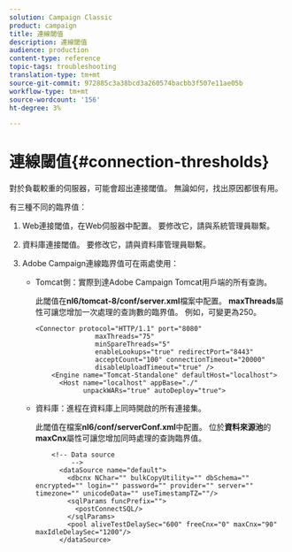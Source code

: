 ```yaml
---
solution: Campaign Classic
product: campaign
title: 連線閾值
description: 連線閾值
audience: production
content-type: reference
topic-tags: troubleshooting
translation-type: tm+mt
source-git-commit: 972885c3a38bcd3a260574bacbb3f507e11ae05b
workflow-type: tm+mt
source-wordcount: '156'
ht-degree: 3%

---
```



# 連線閾值{#connection-thresholds}

對於負載較重的伺服器，可能會超出連接閾值。 無論如何，找出原因都很有用。

有三種不同的臨界值：

1. Web連接閾值，在Web伺服器中配置。 要修改它，請與系統管理員聯繫。
1. 資料庫連接閾值。 要修改它，請與資料庫管理員聯繫。
1. Adobe Campaign連線臨界值可在兩處使用：

   * Tomcat側：實際到達Adobe Campaign Tomcat用戶端的所有查詢。

      此閾值在&#x200B;**nl6/tomcat-8/conf/server.xml**&#x200B;檔案中配置。 **maxThreads**&#x200B;屬性可讓您增加一次處理的查詢數的臨界值。 例如，可變更為250。

      ```
      <Connector protocol="HTTP/1.1" port="8080"
                     maxThreads="75"
                     minSpareThreads="5"
                     enableLookups="true" redirectPort="8443"
                     acceptCount="100" connectionTimeout="20000"
                     disableUploadTimeout="true" />
          <Engine name="Tomcat-Standalone" defaultHost="localhost">
            <Host name="localhost" appBase="./"
                  unpackWARs="true" autoDeploy="true">
      ```

   * 資料庫：進程在資料庫上同時開啟的所有連接集。

      此閾值在檔案&#x200B;**nl6/conf/serverConf.xml**&#x200B;中配置。 位於&#x200B;**資料來源池**&#x200B;的&#x200B;**maxCnx**&#x200B;屬性可讓您增加同時處理的查詢臨界值。

      ```
          <!-- Data source
               -->
            <dataSource name="default">
              <dbcnx NChar="" bulkCopyUtility="" dbSchema="" encrypted="" login="" password="" provider="" server="" timezone="" unicodeData="" useTimestampTZ=""/>
              <sqlParams funcPrefix="">
                <postConnectSQL/>
              </sqlParams>
              <pool aliveTestDelaySec="600" freeCnx="0" maxCnx="90" maxIdleDelaySec="1200"/>
            </dataSource>
      ```

